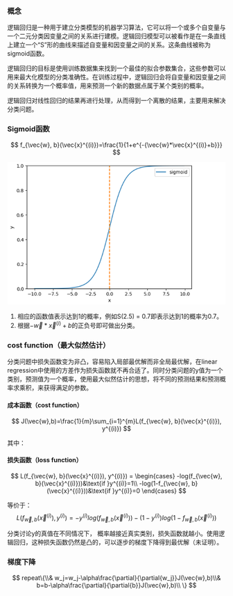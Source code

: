 ### 概念

逻辑回归是一种用于建立分类模型的机器学习算法，它可以将一个或多个自变量与一个二元分类因变量之间的关系进行建模。逻辑回归模型可以被看作是在一条直线上建立一个“S”形的曲线来描述自变量和因变量之间的关系。这条曲线被称为sigmoid函数。

逻辑回归的目标是使用训练数据集来找到一个最佳的拟合参数集合，这些参数可以用来最大化模型的分类准确性。在训练过程中，逻辑回归会将自变量和因变量之间的关系转换为一个概率值，用来预测一个新的数据点属于某个类别的概率。

逻辑回归对线性回归的结果再进行处理，从而得到一个离散的结果，主要用来解决分类问题。

### Sigmoid函数

$$
f_{\vec{w}, b}(\vec{x}^{(i)})=\frac{1}{1+e^{-{\vec{w}*\vec{x}^{(i)}+b}}}
$$



![image-20230427214608497](.\assets\image-20230427214608497.png)

1. 相应的函数值表示达到1的概率，例如S(2.5) = 0.7即表示达到1的概率为0.7。
2. 根据$-{\vec{w}*\vec{x}^{(i)}+b}$的正负号即可做出分类。



### cost function（最大似然估计）

分类问题中损失函数变为非凸，容易陷入局部最优解而非全局最优解，在linear regression中使用的方差作为损失函数就不再合适了。同时分类问题的y值为一个类别，预测值为一个概率，使用最大似然估计的思想，将不同的预测结果和预测概率求乘积，来获得满足的参数。

#### 成本函数（cost function）

$$
J(\vec{w},b)=\frac{1}{m}\sum_{i=1}^{m}L(f_{\vec{w}, b}(\vec{x}^{(i)}), y^{(i)})
$$

其中：

#### 损失函数（loss function）

$$
L(f_{\vec{w}, b}(\vec{x}^{(i)}), y^{(i)}) = 
\begin{cases}
-log(f_{\vec{w}, b}(\vec{x}^{(i)}))&\text{if }y^{(i)}=1\\
-log(1-f_{\vec{w}, b}(\vec{x}^{(i)}))&\text{if }y^{(i)}=0
\end{cases}
$$

等价于：
$$
L(f_{\vec{w}, b}(\vec{x}^{(i)}), y^{(i)})=-y^{(i)}log(f_{\vec{w}, b}(\vec{x}^{(i)}))-(1-y^{(i)})log(1-f_{\vec{w}, b}(\vec{x}^{(i)}))
$$


分类讨论y的真值在不同情况下， 概率越接近真实类别，损失函数就越小。使用逻辑回归，这种损失函数仍然是凸的，可以逐步的梯度下降得到最优解（未证明）。

### 梯度下降

$$
repeat\{\\&
w_j=w_j-\alpha\frac{\partial}{\partial{w_j}}J(\vec{w},b)\\&
b=b-\alpha\frac{\partial}{\partial{b}}J(\vec{w},b)\\
\}
$$



  

